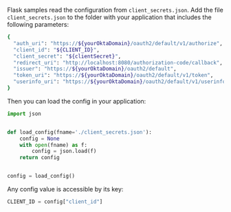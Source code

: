 Flask samples read the configuration from `client_secrets.json`.
Add the file `client_secrets.json` to the folder with your application that includes the following parameters:

```bash
{
  "auth_uri": "https://${yourOktaDomain}/oauth2/default/v1/authorize",
  "client_id": "${CLIENT_ID}",
  "client_secret": "${clientSecret}",
  "redirect_uri": "http://localhost:8080/authorization-code/callback",
  "issuer": "https://${yourOktaDomain}/oauth2/default",
  "token_uri": "https://${yourOktaDomain}/oauth2/default/v1/token",
  "userinfo_uri": "https://${yourOktaDomain}/oauth2/default/v1/userinfo"
}
```

Then you can load the config in your application:

```py
import json


def load_config(fname='./client_secrets.json'):
    config = None
    with open(fname) as f:
        config = json.load(f)
    return config


config = load_config()
```

Any config value is accessible by its key:
```py
CLIENT_ID = config["client_id"]
```
